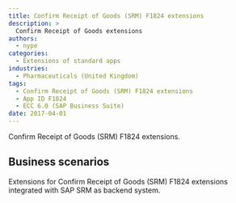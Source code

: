 ```yaml
---
title: Confirm Receipt of Goods (SRM) F1824 extensions
description: >
  Confirm Receipt of Goods extensions
authors:
  - nype
categories:
  - Extensions of standard apps
industries:
  - Pharmaceuticals (United Kingdom)
tags:
  - Confirm Receipt of Goods (SRM) F1824 extensions
  - App ID F1824
  - ECC 6.0 (SAP Business Suite)
date: 2017-04-01
---
```


<!-- more -->

Confirm Receipt of Goods (SRM) F1824 extensions.

## Business scenarios
Extensions for Confirm Receipt of Goods (SRM) F1824 extensions integrated with SAP SRM as backend system.



